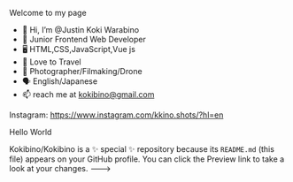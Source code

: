 Welcome to my page

- 👤 Hi, I’m @Justin Koki Warabino
- 🫥 Junior Frontend Web Developer
- 🖥 HTML,CSS,JavaScript,Vue js
- 🗼 Love to Travel
- 📸 Photographer/Filmaking/Drone
- 🗣 English/Japanese 
- 📫 reach me at kokibino@gmail.com

Instagram: https://www.instagram.com/kkino.shots/?hl=en


Hello World

Kokibino/Kokibino is a ✨ special ✨ repository because its `README.md` (this file) appears on your GitHub profile.
You can click the Preview link to take a look at your changes.
--->
